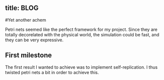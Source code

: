 title: BLOG
---

#Yet another achem

Petri nets seemed like the perfect framework for my project. Since they are totally decorelated with the physical world, the simulation could be fast, and they can be very expressive.

## First milestone

The first result I wanted to achieve was to implement self-replication. I thus twisted petri nets a bit in order to achieve this.